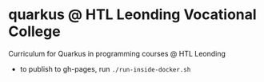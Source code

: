 # quarkus @ HTL Leonding Vocational College

Curriculum for Quarkus in programming courses @ HTL Leonding

- to publish to gh-pages, run `./run-inside-docker.sh`